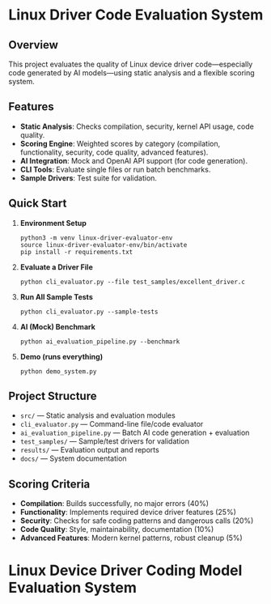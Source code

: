 # Linux Driver Code Evaluation System

## Overview
This project evaluates the quality of Linux device driver code—especially code generated by AI models—using static analysis and a flexible scoring system.

## Features
- **Static Analysis**: Checks compilation, security, kernel API usage, code quality.
- **Scoring Engine**: Weighted scores by category (compilation, functionality, security, code quality, advanced features).
- **AI Integration**: Mock and OpenAI API support (for code generation).
- **CLI Tools**: Evaluate single files or run batch benchmarks.
- **Sample Drivers**: Test suite for validation.

## Quick Start

1. **Environment Setup**
    ```
    python3 -m venv linux-driver-evaluator-env
    source linux-driver-evaluator-env/bin/activate
    pip install -r requirements.txt
    ```

2. **Evaluate a Driver File**
    ```
    python cli_evaluator.py --file test_samples/excellent_driver.c
    ```

3. **Run All Sample Tests**
    ```
    python cli_evaluator.py --sample-tests
    ```

4. **AI (Mock) Benchmark**
    ```
    python ai_evaluation_pipeline.py --benchmark
    ```

5. **Demo (runs everything)**
    ```
    python demo_system.py
    ```

## Project Structure

- `src/`               — Static analysis and evaluation modules
- `cli_evaluator.py`   — Command-line file/code evaluator
- `ai_evaluation_pipeline.py` — Batch AI code generation + evaluation
- `test_samples/`      — Sample/test drivers for validation
- `results/`           — Evaluation output and reports
- `docs/`              — System documentation

## Scoring Criteria

- **Compilation**: Builds successfully, no major errors (40%)
- **Functionality**: Implements required device driver features (25%)
- **Security**: Checks for safe coding patterns and dangerous calls (20%)
- **Code Quality**: Style, maintainability, documentation (10%)
- **Advanced Features**: Modern kernel patterns, robust cleanup (5%)
# Linux Device Driver Coding Model Evaluation System
